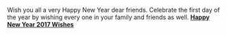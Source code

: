 Wish you all a very Happy New Year dear friends.
Celebrate the first day of the year by wishing every one in your family and friends as well.
<a href="http://www.newyearwishes2017i.com/2016/09/happy-new-year-2017-wishes.html"><b>Happy New Year 2017 Wishes</b></a>
